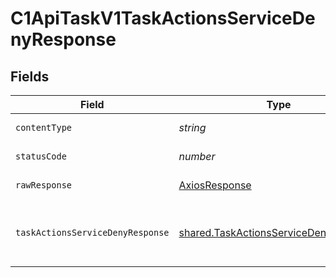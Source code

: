 # C1ApiTaskV1TaskActionsServiceDenyResponse


## Fields

| Field                                                                                                                     | Type                                                                                                                      | Required                                                                                                                  | Description                                                                                                               |
| ------------------------------------------------------------------------------------------------------------------------- | ------------------------------------------------------------------------------------------------------------------------- | ------------------------------------------------------------------------------------------------------------------------- | ------------------------------------------------------------------------------------------------------------------------- |
| `contentType`                                                                                                             | *string*                                                                                                                  | :heavy_check_mark:                                                                                                        | HTTP response content type for this operation                                                                             |
| `statusCode`                                                                                                              | *number*                                                                                                                  | :heavy_check_mark:                                                                                                        | HTTP response status code for this operation                                                                              |
| `rawResponse`                                                                                                             | [AxiosResponse](https://axios-http.com/docs/res_schema)                                                                   | :heavy_minus_sign:                                                                                                        | Raw HTTP response; suitable for custom response parsing                                                                   |
| `taskActionsServiceDenyResponse`                                                                                          | [shared.TaskActionsServiceDenyResponse](../../models/shared/taskactionsservicedenyresponse.md)                            | :heavy_minus_sign:                                                                                                        | The TaskActionsServiceDenyResponse returns a task view with paths indicating the location of expanded items in the array. |